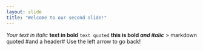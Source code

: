 ```yaml
---
layout: slide
title: "Welcome to our second slide!"
---
```

*Your text in italic* **text in bold** `text quoted` **this is bold _and italic_** > markdown quoted #and a header#
Use the left arrow to go back!
